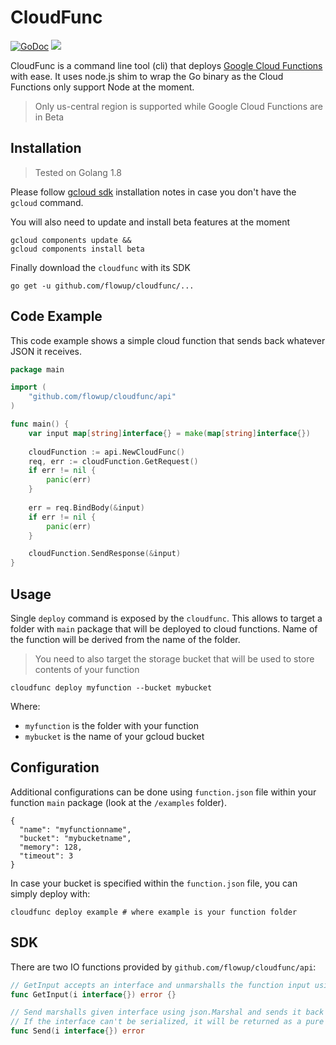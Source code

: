 # CloudFunc

[![GoDoc](http://img.shields.io/badge/godoc-reference-5272B4.svg?style=flat-square)](https://godoc.org/github.com/flowup/cloudfunc/api)
![](https://img.shields.io/badge/license-MIT-blue.svg)

CloudFunc is a command line tool (cli) that deploys [Google Cloud Functions](https://cloud.google.com/functions/) with ease.
It uses node.js shim to wrap the Go binary as the Cloud Functions only support Node at the moment.

> Only us-central region is supported while Google Cloud Functions are in Beta

## Installation

> Tested on Golang 1.8

Please follow [gcloud sdk](https://cloud.google.com/sdk/downloads) installation notes in case you don't have the `gcloud` command.

You will also need to update and install beta features at the moment
```
gcloud components update &&
gcloud components install beta
```

Finally download the `cloudfunc` with its SDK
```
go get -u github.com/flowup/cloudfunc/...
```

## Code Example

This code example shows a simple cloud function that sends back whatever JSON it receives.

```go
package main

import (
	"github.com/flowup/cloudfunc/api"
)

func main() {
	var input map[string]interface{} = make(map[string]interface{})
	
	cloudFunction := api.NewCloudFunc()
	req, err := cloudFunction.GetRequest()
	if err != nil {
		panic(err)
	}
	
	err = req.BindBody(&input)
	if err != nil {
		panic(err)
	}

	cloudFunction.SendResponse(&input)
}

```

## Usage

Single `deploy` command is exposed by the `cloudfunc`. This allows to target a folder with `main` package that will be
deployed to cloud functions. Name of the function will be derived from the name of the folder.

> You need to also target the storage bucket that will be used to store contents of your function

```
cloudfunc deploy myfunction --bucket mybucket
```

Where:
- `myfunction` is the folder with your function
- `mybucket` is the name of your gcloud bucket

## Configuration

Additional configurations can be done using `function.json` file within your function `main` package (look at the `/examples` folder).

```
{
  "name": "myfunctionname",
  "bucket": "mybucketname",
  "memory": 128,
  "timeout": 3
}
```

In case your bucket is specified within the `function.json` file, you can simply deploy with:

```
cloudfunc deploy example # where example is your function folder
```

## SDK

There are two IO functions provided by `github.com/flowup/cloudfunc/api`:

```go
// GetInput accepts an interface and unmarshalls the function input using json.Unmarshal
func GetInput(i interface{}) error {}
```


```go
// Send marshalls given interface using json.Marshal and sends it back as a function output
// If the interface can't be serialized, it will be returned as a pure string
func Send(i interface{}) error
```
